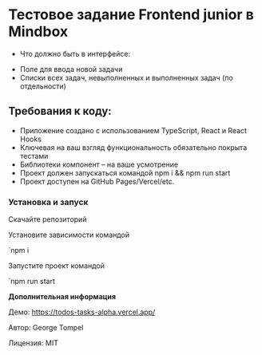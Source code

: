 
  # Тестовое задание Frontend junior в Mindbox

  * Что должно быть в интерфейсе:

  - Поле для ввода новой задачи
  - Списки всех задач, невыполненных и выполненных задач (по отдельности)

  ## Требования к коду:

  - Приложение создано с использованием TypeScript, React и React Hooks
  - Ключевая на ваш взгляд функциональность обязательно покрыта тестами
  - Библиотеки компонент – на ваше усмотрение
  - Проект должен запускаться командой npm i && npm run start
  - Проект доступен на GitHub Pages/Vercel/etc.

  ### Установка и запуск

  Скачайте репозиторий

  Установите зависимости командой

  `npm i

  Запустите проект командой

  `npm run start

  **Дополнительная информация**

Демо: https://todos-tasks-alpha.vercel.app/

Автор: George Tompel

Лицензия: MIT
